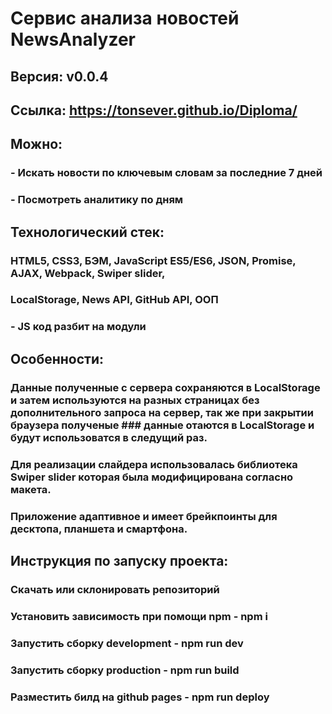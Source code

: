 # Сервис анализа новостей NewsAnalyzer
## Версия: v0.0.4
## Ссылка: https://tonsever.github.io/Diploma/
## Можно:
### - Искать новости по ключевым словам за последние 7 дней
### - Посмотреть аналитику по дням
## Технологический стек: 
### HTML5, CSS3, БЭМ, JavaScript ES5/ES6, JSON, Promise, AJAX, Webpack, Swiper slider,
### LocalStorage, News API, GitHub API, ООП
### - JS код разбит на модули
## Особенности: 
### Данные полученные с сервера сохраняются в LocalStorage и затем используются на разных страницах без дополнительного запроса на сервер, так же при закрытии браузера полученые ### данные отаются в LocalStorage и будут использоватся в следущий раз. 
### Для реализации слайдера использовалась библиотека Swiper slider которая была модифицирована согласно макета. 
### Приложение адаптивное и имеет брейкпоинты для десктопа, планшета и смартфона.
## Инструкция по запуску проекта:
### Скачать или склонировать репозиторий
### Установить зависимость при помощи npm - npm i
### Запустить сборку development - npm run dev
### Запустить сборку production - npm run build
### Разместить билд на github pages - npm run deploy
